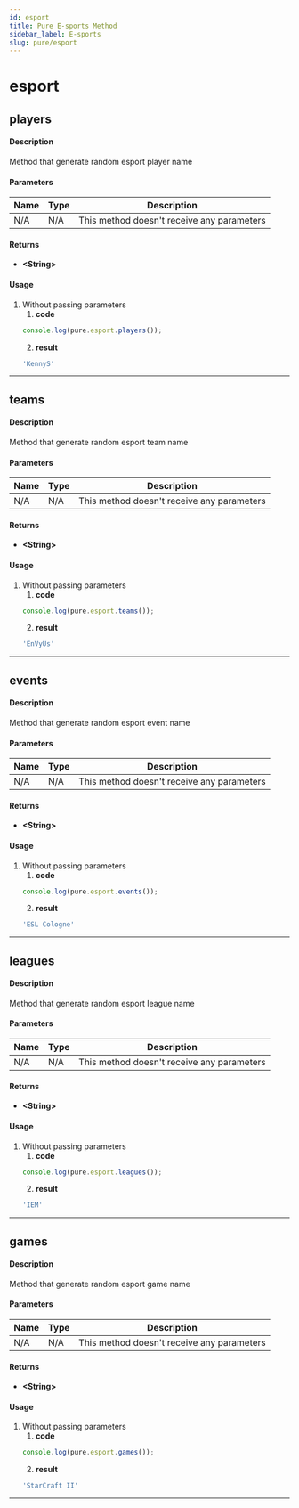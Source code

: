 ```yaml
---
id: esport
title: Pure E-sports Method
sidebar_label: E-sports
slug: pure/esport
---
```


# esport

## players

#### Description
Method that generate random esport player name
#### Parameters
| Name          | Type          | Description                                |
| ------------- | ------------- | ------------------------------------------ |
| N/A           | N/A           | This method doesn't receive any parameters |
#### Returns
- **<String\>**
#### Usage
1. Without passing parameters
    1. **code**
    ```js
    console.log(pure.esport.players());
    ```
    2. **result**
    ```js
    'KennyS'
    ```

------------------------------------------------------------------------------

## teams

#### Description
Method that generate random esport team name
#### Parameters
| Name          | Type          | Description                                |
| ------------- | ------------- | ------------------------------------------ |
| N/A           | N/A           | This method doesn't receive any parameters |
#### Returns
- **<String\>**
#### Usage
1. Without passing parameters
    1. **code**
    ```js
    console.log(pure.esport.teams());
    ```
    2. **result**
    ```js
    'EnVyUs'
    ```

------------------------------------------------------------------------------

## events

#### Description
Method that generate random esport event name
#### Parameters
| Name          | Type          | Description                                |
| ------------- | ------------- | ------------------------------------------ |
| N/A           | N/A           | This method doesn't receive any parameters |
#### Returns
- **<String\>**
#### Usage
1. Without passing parameters
    1. **code**
    ```js
    console.log(pure.esport.events());
    ```
    2. **result**
    ```js
    'ESL Cologne'
    ```

------------------------------------------------------------------------------

## leagues

#### Description
Method that generate random esport league name
#### Parameters
| Name          | Type          | Description                                |
| ------------- | ------------- | ------------------------------------------ |
| N/A           | N/A           | This method doesn't receive any parameters |
#### Returns
- **<String\>**
#### Usage
1. Without passing parameters
    1. **code**
    ```js
    console.log(pure.esport.leagues());
    ```
    2. **result**
    ```js
    'IEM'
    ```

------------------------------------------------------------------------------

## games

#### Description
Method that generate random esport game name
#### Parameters
| Name          | Type          | Description                                |
| ------------- | ------------- | ------------------------------------------ |
| N/A           | N/A           | This method doesn't receive any parameters |
#### Returns
- **<String\>**
#### Usage
1. Without passing parameters
    1. **code**
    ```js
    console.log(pure.esport.games());
    ```
    2. **result**
    ```js
    'StarCraft II'
    ```

------------------------------------------------------------------------------
